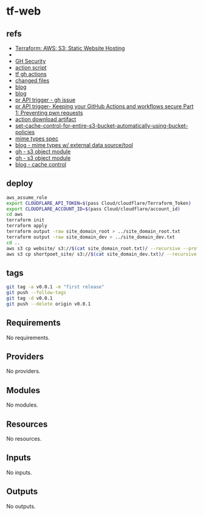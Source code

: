 # tf-web

## refs

- [Terraform: AWS: S3: Static Website Hosting](https://www.terraform.io/docs/providers/aws/r/s3_bucket.html#static-website-hosting)
- [](https://github.com/Pwd9000-ML/Azure-Terraform-Deployments)
- [GH Security](https://docs.github.com/en/actions/security-guides/security-hardening-for-github-actions#understanding-the-risk-of-script-injections)
- [action script](https://github.com/actions/github-script)
- [tf gh actions](https://github.com/dflook/terraform-github-actions)
- [changed files](https://dev.to/scienta/get-changed-files-in-github-actions-1p36)
- [blog](https://gaunacode.com/deploying-terraform-at-scale-with-github-actions)
- [blog](https://blog.testdouble.com/posts/2021-12-07-elevate-your-terraform-workflow-with-github-actions/)
- [pr API trigger - gh issue](https://github.com/actions/download-artifact/issues/3#issuecomment-1017141067)
- [pr API trigger- Keeping your GitHub Actions and workflows secure Part 1: Preventing pwn requests](https://securitylab.github.com/research/github-actions-preventing-pwn-requests/)
- [action download artifact](https://github.com/dawidd6/action-download-artifact)
- [set-cache-control-for-entire-s3-bucket-automatically-using-bucket-policies](https://stackoverflow.com/questions/10435334/set-cache-control-for-entire-s3-bucket-automatically-using-bucket-policies)
- [mime types spec](https://www.iana.org/assignments/media-types/media-types.xhtml)
- [blog - mime types w/ external data source/tool](https://www.tangramvision.com/blog/abusing-terraform-to-upload-static-websites-to-s3)
- [gh - s3 object module](https://github.com/chandan-singh/terraform-aws-s3-object-folder)
- [gh - s3 object module](https://github.com/Lupus-Metallum/terraform-aws-s3-static-website)
- [blog - cache control](https://csswizardry.com/2019/03/cache-control-for-civilians/)

## deploy

```bash
aws_assume_role
export CLOUDFLARE_API_TOKEN=$(pass Cloud/cloudflare/Terraform_Token)
export CLOUDFLARE_ACCOUNT_ID=$(pass Cloud/cloudflare/account_id)
cd aws
terraform init
terraform apply
terraform output -raw site_domain_root > ../site_domain_root.txt
terraform output -raw site_domain_dev > ../site_domain_dev.txt
cd ..
aws s3 cp website/ s3://$(cat site_domain_root.txt)/ --recursive --profile terraform-admin
aws s3 cp shortpoet_site/ s3://$(cat site_domain_dev.txt)/ --recursive --profile terraform-admin
```

## tags

```bash
git tag -a v0.0.1 -m "first release"
git push --follow-tags
git tag -d v0.0.1
git push --delete origin v0.0.1
```


<!-- BEGIN_TF_DOCS -->
## Requirements

No requirements.

## Providers

No providers.

## Modules

No modules.

## Resources

No resources.

## Inputs

No inputs.

## Outputs

No outputs.
<!-- END_TF_DOCS -->
